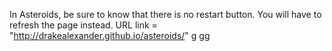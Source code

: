 In Asteroids, be sure to know that there is no restart button. You will have to refresh the page instead.
URL link = "http://drakealexander.github.io/asteroids/"
g
gg

